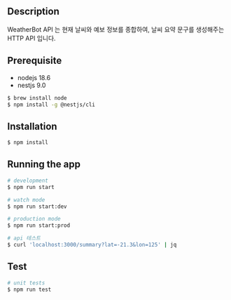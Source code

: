## Description

WeatherBot API 는 현재 날씨와 예보 정보를 종합하여, 날씨 요약 문구를 생성해주는 HTTP API 입니다. 

## Prerequisite

- nodejs 18.6
- nestjs 9.0

```bash
$ brew install node
$ npm install -g @nestjs/cli
```

## Installation

```bash
$ npm install
```

## Running the app

```bash
# development
$ npm run start

# watch mode
$ npm run start:dev

# production mode
$ npm run start:prod
```

```bash
# api 테스트
$ curl 'localhost:3000/summary?lat=-21.3&lon=125' | jq
```

## Test

```bash
# unit tests
$ npm run test
```

